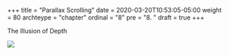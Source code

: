 +++
title = "Parallax Scrolling"
date = 2020-03-20T10:53:05-05:00
weight = 80
archteype = "chapter"
ordinal = "8"
pre = "8. "
draft = true
+++

The Illusion of Depth

<img src="https://media.giphy.com/media/7vGoO4zmpqAYE/giphy.gif">